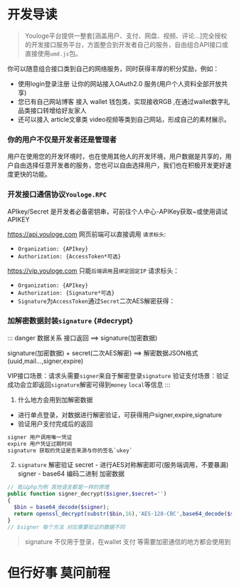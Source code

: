 # 开发导读


> Youloge平台提供一整套[涵盖用户、支付、网盘、视频、评论...]完全授权的开发接口服务平台，方面整合到开发者自己的服务，自由组合API接口或直接使用`umd.js`包。

你可以随意组合接口类到自己的网络服务，同时获得丰厚的积分奖励，例如：

- 使用login登录注册 让你的网站接入OAuth2.0 服务(用户个人资料全部开放共享)
- 您已有自己网站博客 接入 wallet 钱包类，实现接收RGB ,在通过wallet数字礼品类接口转增给好友家人
- 还可以接入 article文章类 video视频等类到自己网站，形成自己的素材展示。

### 你的用户不仅是开发者还是管理者

用户在使用您的开发环境时，也在使用其他人的开发环境，用户数据是共享的，用户自由选择任意开发者的服务，您也可以自由选择用户，我们也在积极开发更好速度更快的功能。

### 开发接口通信协议`Youloge.RPC`

APIkey/Secret 是开发者必备密钥串，可前往个人中心-APIKey获取~或使用调试APIKEY

https://api.youloge.com 网页前端可以直接调用 `请求标头`:
- `Organization: {APIkey}`
- `Authorization: {AccessToken*可选}`

https://vip.youloge.com 只能`后端调用`且`绑定固定IP` 请求标头：
- `Organization: {APIkey}`
- `Authorization: {Signature*可选}` 
- `Signature`为`AccessToken`通过`Secret`二次AES解密获得：

### 加解密数据封装`signature` {#decrypt}
::: danger 数据关系
接口返回 ==> signature(加密数据)

signature(加密数据) + secret(二次AES解密) ==> 解密数据JSON格式(uuid,mail...,signer,expire)

VIP接口场景：请求头需要`signer`来自于解密登录`signature`
验证支付场景：验证成功会立即返回`signature`解密可得到`money` `local`等信息
:::
1. 什么地方会用到加解密数据
- 进行单点登录，对数据进行解密验证，可获得用户signer,expire,signature
- 验证用户支付完成后的返回
``` txt
signer 用户调用唯一凭证
expire 用户凭证过期时间
signature 获取的凭证是否来源与你的签名`ukey`
```
2. `signature` 解密验证
secret - 进行AES对称解密即可(服务端调用，不要暴漏)
signer - base64 编码二进制 加密数据
``` php
// 我以php为例 其他语言都是一样的原理
public function signer_decrypt($signer,$secret='')
{
  $bin = base64_decode($signer);
  return openssl_decrypt(substr($bin,16),'AES-128-CBC',base64_decode($secret),1,substr($bin,0,16));
}
// $signer 每个方法 对应需要验证的数据不同
```

> signature 不仅用于登录，在wallet 支付 等需要加密通信的地方都会使用到

# 但行好事 莫问前程